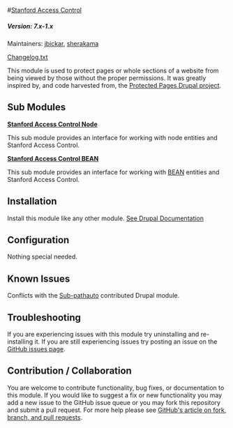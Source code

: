 #[Stanford Access Control](https://github.com/SU-SWS/stanford_access_control)
##### Version: 7.x-1.x

Maintainers: [jbickar](https://github.com/jbickar), [sherakama](https://github.com/sherakama)

[Changelog.txt](CHANGELOG.txt)

This module is used to protect pages or whole sections of a website from being
viewed by those without the proper permissions. It was greatly inspired by, and
code harvested from, the [Protected Pages Drupal project](https://www.drupal.org/project/protected_pages).

Sub Modules
---

**[Stanford Access Control Node](https://github.com/SU-SWS/stanford_access_control/modules/stanford_access_control_node)**

This sub module provides an interface for working with node entities and Stanford Access Control.

**[Stanford Access Control BEAN](https://github.com/SU-SWS/stanford_access_control/modules/stanford_access_control_bean)**

This sub module provides an interface for working with [BEAN](https://drupal.org/project/bean) entities and Stanford Access Control.

Installation
---

Install this module like any other module. [See Drupal Documentation](https://drupal.org/documentation/install/modules-themes/modules-7)

Configuration
---

Nothing special needed.

Known Issues
---

Conflicts with the [Sub-pathauto](https://drupal.org/project/subpathauto) contributed Drupal module.

Troubleshooting
---

If you are experiencing issues with this module try uninstalling and re-installing it. If you are still experiencing issues try posting an issue on the [GitHub issues page](https://github.com/SU-SWS/stanford_access_control/issues).

Contribution / Collaboration
---

You are welcome to contribute functionality, bug fixes, or documentation to this module. If you would like to suggest a fix or new functionality you may add a new issue to the GitHub issue queue or you may fork this repository and submit a pull request. For more help please see [GitHub's article on fork, branch, and pull requests](https://help.github.com/articles/using-pull-requests).

